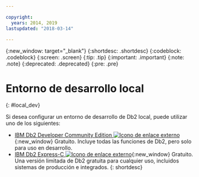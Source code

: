 ```yaml
---

copyright:
  years: 2014, 2019
lastupdated: "2018-03-14"

---
```


<!-- Attribute definitions --> 
{:new_window: target="_blank"}
{:shortdesc: .shortdesc}
{:codeblock: .codeblock}
{:screen: .screen}
{:tip: .tip}
{:important: .important}
{:note: .note}
{:deprecated: .deprecated}
{:pre: .pre}

# Entorno de desarrollo local
{: #local_dev}

Si desea configurar un entorno de desarrollo de Db2 local, puede utilizar uno de los siguientes:

* [IBM Db2 Developer Community Edition ![Icono de enlace externo](../../icons/launch-glyph.svg "Icono de enlace externo")](https://www.ibm.com/us-en/marketplace/ibm-db2-direct-and-developer-editions){:new_window} Gratuito. Incluye todas las funciones de Db2, pero solo para uso en desarrollo.
* [IBM Db2 Express-C ![Icono de enlace externo](../../icons/launch-glyph.svg "Icono de enlace externo")](https://www.ibm.com/developerworks/downloads/im/db2express/){:new_window} Gratuito. Una versión limitada de Db2 gratuita para cualquier uso, incluidos sistemas de producción e integrados.
{: shortdesc}
